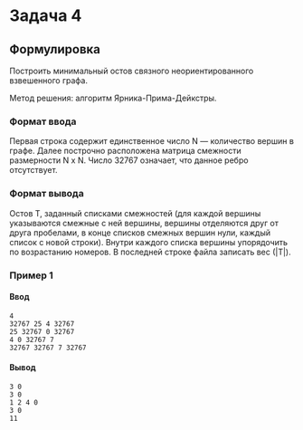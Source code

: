 # Задача 4

## Формулировка
Построить минимальный остов связного неориентированного взвешенного графа.

Метод решения: алгоритм Ярника-Прима-Дейкстры.

### Формат ввода
Первая строка содержит единственное число N — количество вершин в графе. Далее построчно расположена матрица смежности размерности N x N. Число 32767 означает, что данное ребро отсутствует.

### Формат вывода
Остов T, заданный списками смежностей (для каждой вершины указываются смежные с ней вершины, вершины отделяются друг от друга пробелами, в конце списков смежных вершин нули, каждый список с новой строки). Внутри каждого списка вершины упорядочить по возрастанию номеров. В последней строке файла записать вес (|T|).

### Пример 1

#### Ввод

```
4
32767 25 4 32767
25 32767 0 32767
4 0 32767 7
32767 32767 7 32767
```

#### Вывод

```
3 0
3 0
1 2 4 0
3 0
11
```